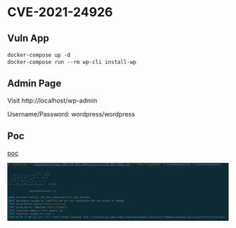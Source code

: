 # CVE-2021-24926

## Vuln App

```
docker-compose up -d
docker-compose run --rm wp-cli install-wp
```

## Admin Page

Visit http://localhost/wp-admin

Username/Password: wordpress/wordpress

## Poc

[poc](poc/nuclei/CVE-2021-24926.yaml)

![](1.png)
